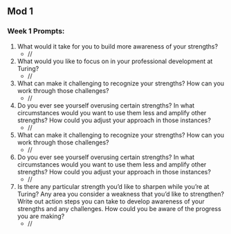 ## Mod 1
### Week 1 Prompts:



1. What would it take for you to build more awareness of your strengths?
    - //
2. What would you like to focus on in your professional development at Turing?
    - //
3. What can make it challenging to recognize your strengths? How can you work through those challenges?
    - //
4. Do you ever see yourself overusing certain strengths? In what circumstances would you want to use them less and amplify other strengths? How could you adjust your approach in those instances?
    - //
5. What can make it challenging to recognize your strengths? How can you work through those challenges?
    - //
6. Do you ever see yourself overusing certain strengths? In what circumstances would you want to use them less and amplify other strengths? How could you adjust your approach in those instances?
    - //
7. Is there any particular strength you’d like to sharpen while you’re at Turing? Any area you consider a weakness that you’d like to strengthen? Write out action steps you can take to develop awareness of your strengths and any challenges. How could you be aware of the progress you are making?
    - //
